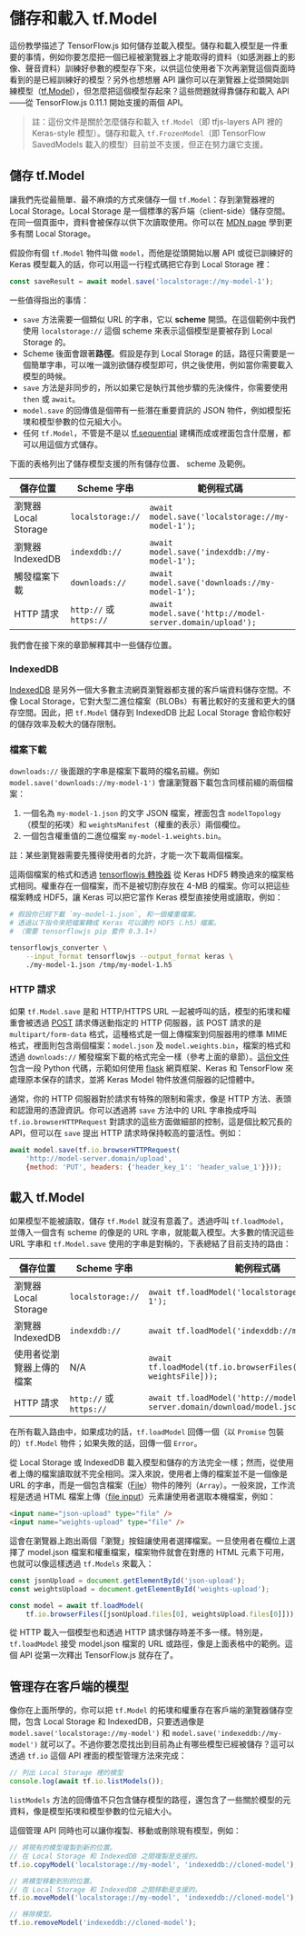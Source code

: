 # 儲存和載入 tf.Model

這份教學描述了 TensorFlow.js 如何儲存並載入模型。儲存和載入模型是一件重要的事情，例如你要怎麼把一個已經被瀏覽器上才能取得的資料（如感測器上的影像、聲音資料）訓練好參數的模型存下來，以供這位使用者下次再瀏覽這個頁面時看到的是已經訓練好的模型？另外也想想層 API 讓你可以在瀏覽器上從頭開始訓練模型（[tf.Model](https://js.tensorflow.org/api/latest/#class:Model)），但怎麼把這個模型存起來？這些問題就得靠儲存和載入 API——從 TensorFlow.js 0.11.1 開始支援的兩個 API。

> 註：這份文件是關於怎麼儲存和載入 `tf.Model`（即 tfjs-layers API 裡的 Keras-style 模型）。儲存和載入 `tf.FrozenModel`（即 TensorFlow SavedModels 載入的模型）目前並不支援，但正在努力讓它支援。

## 儲存 tf.Model

讓我們先從最簡單、最不麻煩的方式來儲存一個 `tf.Model`：存到瀏覽器裡的 Local Storage。Local Storage 是一個標準的客戶端（client-side）儲存空間。在同一個頁面中，資料會被保存以供下次讀取使用。你可以在 [MDN page](https://developer.mozilla.org/en-US/docs/Web/API/Window/localStorage) 學到更多有關 Local Storage。

假設你有個 `tf.Model` 物件叫做 `model`，而他是從頭開始以層 API 或從已訓練好的 Keras 模型載入的話，你可以用這一行程式碼把它存到 Local Storage 裡：

```javascript
const saveResult = await model.save('localstorage://my-model-1');
```

一些值得指出的事情：

- `save` 方法需要一個類似 URL 的字串，它以 **scheme** 開頭。在這個範例中我們使用 `localstorage://` 這個 scheme 來表示這個模型是要被存到 Local Storage 的。
- Scheme 後面會跟著**路徑**。假設是存到 Local Storage 的話，路徑只需要是一個簡單字串，可以唯一識別欲儲存模型即可，供之後使用，例如當你需要載入模型的時候。
- `save` 方法是非同步的，所以如果它是執行其他步驟的先決條件，你需要使用 `then` 或 `await`。
- `model.save` 的回傳值是個帶有一些潛在重要資訊的 JSON 物件，例如模型拓墣和模型參數的位元組大小。
- 任何 `tf.Model`，不管是不是以 [tf.sequential](https://js.tensorflow.org/api/latest/#sequential) 建構而成或裡面包含什麼層，都可以用這個方式儲存。

下面的表格列出了儲存模型支援的所有儲存位置、 scheme 及範例。

儲存位置 | Scheme 字串 | 範例程式碼
-----|------|-----
瀏覽器 Local Storage | `localstorage://` | `await model.save('localstorage://my-model-1');`
瀏覽器 IndexedDB | `indexddb://` | `await model.save('indexddb://my-model-1');`
觸發檔案下載 | `downloads://` | `await model.save('downloads://my-model-1');`
HTTP 請求 | `http://` 或 `https://` | `await model.save('http://model-server.domain/upload');`

我們會在接下來的章節解釋其中一些儲存位置。

### IndexedDB

[IndexedDB](https://developer.mozilla.org/en-US/docs/Web/API/IndexedDB_API) 是另外一個大多數主流網頁瀏覽器都支援的客戶端資料儲存空間。不像 Local Storage，它對大型二進位檔案（BLOBs）有著比較好的支援和更大的儲存空間。因此，把 `tf.Model` 儲存到 IndexedDB 比起 Local Storage 會給你較好的儲存效率及較大的儲存限制。

### 檔案下載

`downloads://` 後面跟的字串是檔案下載時的檔名前綴。例如 `model.save('downloads://my-model-1')` 會讓瀏覽器下載包含同樣前綴的兩個檔案：

1. 一個名為 `my-model-1.json` 的文字 JSON 檔案，裡面包含 `modelTopology`（模型的拓墣）和 `weightsManifest`（權重的表示）兩個欄位。
2. 一個包含權重值的二進位檔案 `my-model-1.weights.bin`。

註：某些瀏覽器需要先獲得使用者的允許，才能一次下載兩個檔案。

這兩個檔案的格式和透過 [tensorflowjs 轉換器](https://pypi.org/project/tensorflowjs/) 從 Keras HDF5 轉換過來的檔案格式相同。權重存在一個檔案，而不是被切割存放在 4-MB 的檔案。你可以把這些檔案轉成 HDF5，讓 Keras 可以把它當作 Keras 模型直接使用或讀取，例如：

```Bash
# 假設你已經下載 `my-model-1.json`, 和一個權重檔案。
# 透過以下指令來把檔案轉成 Keras 可以讀的 HDF5（.h5）檔案。
# （需要 tensorflowjs pip 套件 0.3.1+）

tensorflowjs_converter \
    --input_format tensorflowjs --output_format keras \
    ./my-model-1.json /tmp/my-model-1.h5
```

### HTTP 請求

如果 `tf.Model.save` 是和 HTTP/HTTPS URL 一起被呼叫的話，模型的拓墣和權重會被透過 [POST](https://developer.mozilla.org/en-US/docs/Web/HTTP/Methods/POST) 請求傳送動指定的 HTTP 伺服器，該 POST 請求的是 `multipart/form-data` 格式，這種格式是一個上傳檔案到伺服器用的標準 MIME 格式，裡面則包含兩個檔案：`model.json` 及 `model.weights.bin`，檔案的格式和透過 `downloads://` 觸發檔案下載的格式完全一樣（參考上面的章節）。[這份文件](https://js.tensorflow.org/api/latest/#tf.io.browserHTTPRequest)包含一段 Python 代碼，示範如何使用 [flask](http://flask.pocoo.org/) 網頁框架、Keras 和 TensorFlow 來處理原本保存的請求，並將 Keras Model 物件放進伺服器的記憶體中。

通常，你的 HTTP 伺服器對於請求有特殊的限制和需求，像是 HTTP 方法、表頭和認證用的憑證資訊。你可以透過將 `save` 方法中的 URL 字串換成呼叫 `tf.io.browserHTTPRequest` 對請求的這些方面做細部的控制，這是個比較冗長的 API，但可以在 `save` 提出 HTTP 請求時保持較高的靈活性。例如：

```javascript
await model.save(tf.io.browserHTTPRequest(
    'http://model-server.domain/upload',
    {method: 'PUT', headers: {'header_key_1': 'header_value_1'}}));
```

## 載入 tf.Model

如果模型不能被讀取，儲存 `tf.Model` 就沒有意義了。透過呼叫 `tf.loadModel`，並傳入一個含有 scheme 的像是的 URL 字串，就能載入模型。大多數的情況這些 URL 字串和 `tf.Model.save` 使用的字串是對稱的，下表總結了目前支持的路由：

儲存位置 | Scheme 字串 | 範例程式碼
-----|------|-----
瀏覽器 Local Storage | `localstorage://` | `await tf.loadModel('localstorage://my-model-1');`
瀏覽器 IndexedDB | `indexddb://` | `await tf.loadModel('indexddb://my-model-1');`
使用者從瀏覽器上傳的檔案 | N/A | `await tf.loadModel(tf.io.browserFiles([modelJSONFile, weightsFile]));`
HTTP 請求 | `http://` 或 `https://` | `await tf.loadModel('http://model-server.domain/download/model.json');`

在所有載入路由中，如果成功的話，`tf.loadModel` 回傳一個（以 `Promise` 包裝的）`tf.Model` 物件；如果失敗的話，回傳一個 `Error`。

從 Local Storage 或 IndexedDB 載入模型和儲存的方法完全一樣；然而，從使用者上傳的檔案讀取就不完全相同。深入來說，使用者上傳的檔案並不是一個像是 URL 的字串，而是一個包含檔案（[File](https://developer.mozilla.org/en-US/docs/Web/API/File)）物件的陣列（`Array`）。一般來說，工作流程是透過 HTML 檔案上傳（[file input](https://developer.mozilla.org/en-US/docs/Web/HTML/Element/input/file)）元素讓使用者選取本機檔案，例如：

```html
<input name="json-upload" type="file" />
<input name="weights-upload" type="file" />
```

這會在瀏覽器上跑出兩個「瀏覽」按鈕讓使用者選擇檔案。一旦使用者在欄位上選擇了 model.json 檔案和權重檔案，檔案物件就會在對應的 HTML 元素下可用，也就可以像這樣透過 `tf.Models` 來載入：

```javascript
const jsonUpload = document.getElementById('json-upload');
const weightsUpload = document.getElementById('weights-upload');

const model = await tf.loadModel(
    tf.io.browserFiles([jsonUpload.files[0], weightsUpload.files[0]]));
```

從 HTTP 載入一個模型也和透過 HTTP 請求儲存時差不多一樣。特別是，`tf.loadModel` 接受 model.json 檔案的 URL 或路徑，像是上面表格中的範例。這個 API 從第一次釋出 TensorFlow.js 就存在了。

## 管理存在客戶端的模型

像你在上面所學的，你可以把 `tf.Model` 的拓墣和權重存在客戶端的瀏覽器儲存空間，包含 Local Storage 和 IndexedDB，只要透過像是 `model.save('localstorage://my-model')` 和 `model.save('indexeddb://my-model')` 就可以了。不過你要怎麼找出到目前為止有哪些模型已經被儲存？這可以透過 `tf.io` 這個 API 裡面的模型管理方法來完成：

```javascript
// 列出 Local Storage 裡的模型
console.log(await tf.io.listModels());
```

`listModels` 方法的回傳值不只包含儲存模型的路徑，還包含了一些關於模型的元資料，像是模型拓墣和模型參數的位元組大小。

這個管理 API 同時也可以讓你複製、移動或刪除現有模型，例如：

```javascript
// 將現有的模型複製到新的位置。
// 在 Local Storage 和 IndexedDB 之間複製是支援的。
tf.io.copyModel('localstorage://my-model', 'indexeddb://cloned-model');

// 將模型移動到別的位置。
// 在 Local Storage 和 IndexedDB 之間移動是支援的。
tf.io.moveModel('localstorage://my-model', 'indexeddb://cloned-model');

// 移除模型。
tf.io.removeModel('indexeddb://cloned-model');
```